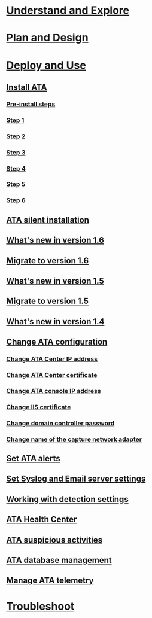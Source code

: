 # [Understand and Explore](/advanced-threat-analytics/understand-explore/what-is-ata)
# [Plan and Design](/advanced-threat-analytics/plan-design/ata-capacity-planning)
# [Deploy and Use](install-ata.md)
## [Install ATA](install-ata.md)
### [Pre-install steps](install-ata-preinstall.md)
### [Step 1](install-ata-step1.md)
### [Step 2](install-ata-step2.md)
### [Step 3](install-ata-step3.md)
### [Step 4](install-ata-step4.md)
### [Step 5](install-ata-step5.md)
### [Step 6](install-ata-step6.md)
## [ATA silent installation](ata-silent-installation.md)
## [What's new in version 1.6](whats-new-version-1.6.md)
## [Migrate to version 1.6](ata-update-1.6-migration-guide.md)
## [What's new in version 1.5](whats-new-version-1.5.md)
## [Migrate to version 1.5](ata-update-1.5-migration-guide.md)
## [What's new in version 1.4](whats-new-version-1.4.md)
## [Change ATA configuration](modifying-ata-configuration.md)
### [Change ATA Center IP address](modifying-ata-config-centerip.md)
### [Change ATA Center certificate](modifying-ata-config-centercert.md)
### [Change ATA console IP address](modifying-ata-config-consoleip.md)
### [Change IIS certificate](modifying-ata-config-iiscert.md)
### [Change domain controller password](modifying-ata-config-dcpassword.md)
### [Change name of the capture network adapter](modifying-ata-config-nicname.md)
## [Set ATA alerts](setting-ata-alerts.md)
## [Set Syslog and Email server settings](setting-syslog-email-server-settings.md)
## [Working with detection settings](working-with-detection-settings.md)
## [ATA Health Center](ata-health-center.md)
## [ATA suspicious activities](working-with-suspicious-activities.md)
## [ATA database management](ata-database-management.md)
## [Manage ATA telemetry](manage-telemetry-settings.md)
# [Troubleshoot](/advanced-threat-analytics/troubleshoot/troubleshooting-ata-using-logs)
